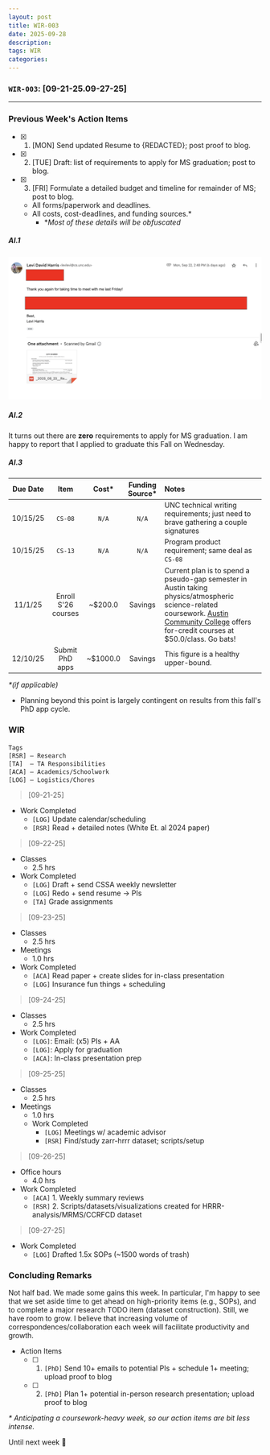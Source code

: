 ```yaml
---
layout: post
title: WIR-003
date: 2025-09-28
description:
tags: WIR
categories:
---
```



### `WIR-003`: [09-21-25.09-27-25]
---

### Previous Week's Action Items

- [x] 1. [MON] Send updated Resume to {REDACTED}; post proof to blog.
- [x] 2. [TUE] Draft: list of requirements to apply for MS graduation; post to blog. 
- [x] 3. [FRI] Formulate a detailed budget and timeline for remainder of MS; post to blog.
    - All forms/paperwork and deadlines.
    - All costs, cost-deadlines, and funding sources.*
        - \**Most of these details will be obfuscated*

##### AI.1

![/assets/img/resume-email.jpg](/assets/img/resume-email.jpg)

##### AI.2

It turns out there are **zero** requirements to apply for MS graduation. I am happy to report that I applied to graduate this Fall on Wednesday.

##### AI.3

| Due Date | Item | Cost* | Funding Source* | Notes |
| :---: | :---: | :---: | :---: | :--- |
| 10/15/25 | `CS-08` | `N/A` | `N/A` | UNC technical writing requirements; just need to brave gathering a couple signatures|
| 10/15/25 | `CS-13` | `N/A` | `N/A` | Program product requirement; same deal as `CS-08` |
| 11/1/25 | Enroll S'26 courses | ~$200.0 | Savings | Current plan is to spend a pseudo-gap semester in Austin taking physics/atmospheric science-related coursework. [Austin Community College](https://admissions.austincc.edu) offers for-credit courses at $50.0/class. Go bats!| 
| 12/10/25 | Submit PhD apps | ~$1000.0 | Savings | This figure is a healthy upper-bound.

*\*(if applicable)*

- Planning beyond this point is largely contingent on results from this fall's PhD app cycle.

### WIR
```
Tags
[RSR] – Research
[TA]  – TA Responsibilities
[ACA] – Academics/Schoolwork
[LOG] – Logistics/Chores
```
 
>[09-21-25]

- Work Completed
    - `[LOG]` Update calendar/scheduling
    - `[RSR]` Read + detailed notes (White Et. al 2024 paper)

>[09-22-25]

- Classes
	- 2.5 hrs
- Work Completed
    - `[LOG]` Draft + send CSSA weekly newsletter
    - `[LOG]` Redo + send resume -> PIs
    - `[TA]` Grade assignments

>[09-23-25]

- Classes
	- 2.5 hrs
- Meetings
	- 1.0 hrs
- Work Completed
    - `[ACA]` Read paper + create slides for in-class presentation
    - `[LOG]` Insurance fun things + scheduling

>[09-24-25]

- Classes
	- 2.5 hrs
- Work Completed
    - `[LOG]`: Email: (x5) PIs + AA
    - `[LOG]`: Apply for graduation
    - `[ACA]`: In-class presentation prep

>[09-25-25]

- Classes
	- 2.5 hrs
- Meetings
	- 1.0 hrs
	- Work Completed
        - `[LOG]` Meetings w/ academic advisor
        - `[RSR]` Find/study zarr-hrrr dataset; scripts/setup

>[09-26-25]

- Office hours
	- 4.0 hrs
- Work Completed
	- `[ACA]` 1. Weekly summary reviews
    - `[RSR]` 2. Scripts/datasets/visualizations created for HRRR-analysis/MRMS/CCRFCD dataset

>[09-27-25]

- Work Completed
	- `[LOG]` Drafted 1.5x SOPs (~1500 words of trash)

### Concluding Remarks

Not half bad. We made some gains this week. In particular, I'm happy to see that we set aside time to get ahead on high-priority items (e.g., SOPs), and to complete a major research TODO item (dataset construction). Still, we have room to grow. I believe that increasing volume of correspondences/collaboration each week will facilitate productivity and growth.

- Action Items
    -  [ ] 1. `[PhD]` Send 10+ emails to potential PIs + schedule 1+ meeting; upload proof to blog
    -  [ ] 2. `[PhD]` Plan 1+ potential in-person research presentation; upload proof to blog

*\* Anticipating a coursework-heavy week, so our action items are bit less intense.*
 
Until next week 👋